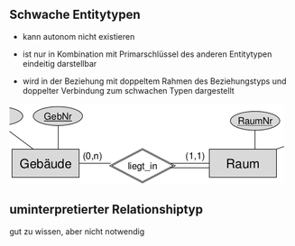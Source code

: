 ## Schwache Entitytypen

+ kann autonom nicht existieren
+ ist nur in Kombination mit Primarschlüssel des anderen Entitytypen eindeitig darstellbar

+ wird in der Beziehung mit doppeltem Rahmen des Beziehungstyps und doppelter Verbindung zum schwachen Typen dargestellt

![](/Datenbanken%20und%20Datenkunde%201/Bilder/schwacher-Entitytyp.png)

## uminterpretierter Relationshiptyp

gut zu wissen, aber nicht notwendig

